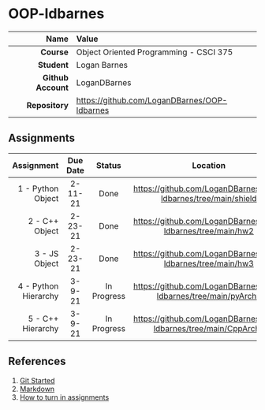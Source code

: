 # OOP-ldbarnes

| Name | Value |
|---:|:---|
| **Course**      | Object Oriented Programming - CSCI 375 |
| **Student**     | Logan Barnes |
| **Github Account** | LoganDBarnes |
| **Repository**  | https://github.com/LoganDBarnes/OOP-ldbarnes |

## Assignments

| Assignment | Due Date | Status | Location | Notes |
|-----------:|:--------:|:------:|:---------:|:------|
| 1 - Python Object | 2-11-21 | Done | https://github.com/LoganDBarnes/OOP-ldbarnes/tree/main/shield | Shield object with test |
| 2 - C++ Object | 2-23-21 | Done | https://github.com/LoganDBarnes/OOP-ldbarnes/tree/main/hw2 | Shield object in C++ |
| 3 - JS Object | 2-23-21 | Done | https://github.com/LoganDBarnes/OOP-ldbarnes/tree/main/hw3 | Shield object in JavaScript |
| 4 - Python Hierarchy | 3-9-21 | In Progress | https://github.com/LoganDBarnes/OOP-ldbarnes/tree/main/pyArchy | Shield hierarchy in Python |
| 5 - C++ Hierarchy | 3-9-21 | In Progress | https://github.com/LoganDBarnes/OOP-ldbarnes/tree/main/CppArchy | Shield hierarchy in C++ |

## References

1. [Git Started](https://docs.google.com/document/d/1M0YeBfFPy5YPpfX7312R9-IldjagimvEma_YhgeLPcw/edit#heading=h.ssqvh5gmotj4)
2. [Markdown](https://github.com/adam-p/markdown-here/wiki/Markdown-Cheatsheet)
3. [How to turn in assignments](https://docs.google.com/document/d/1tRbrd6zpvXDmZ009OPTY-vZMYXF_LTwlFL9yHxoo1g8/edit)